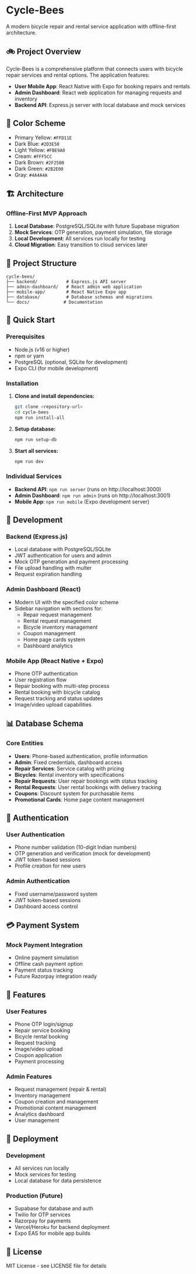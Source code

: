 # Cycle-Bees

A modern bicycle repair and rental service application with offline-first architecture.

## 🚲 Project Overview

Cycle-Bees is a comprehensive platform that connects users with bicycle repair services and rental options. The application features:

- **User Mobile App**: React Native with Expo for booking repairs and rentals
- **Admin Dashboard**: React web application for managing requests and inventory
- **Backend API**: Express.js server with local database and mock services

## 🎨 Color Scheme

- Primary Yellow: `#FFD11E`
- Dark Blue: `#2D3E50`
- Light Yellow: `#FBE9A0`
- Cream: `#FFF5CC`
- Dark Brown: `#2F2500`
- Dark Green: `#2B2E00`
- Gray: `#4A4A4A`

## 🏗️ Architecture

### Offline-First MVP Approach
1. **Local Database**: PostgreSQL/SQLite with future Supabase migration
2. **Mock Services**: OTP generation, payment simulation, file storage
3. **Local Development**: All services run locally for testing
4. **Cloud Migration**: Easy transition to cloud services later

## 📁 Project Structure

```
cycle-bees/
├── backend/           # Express.js API server
├── admin-dashboard/   # React admin web application
├── mobile-app/        # React Native Expo app
├── database/          # Database schemas and migrations
└── docs/             # Documentation
```

## 🚀 Quick Start

### Prerequisites
- Node.js (v16 or higher)
- npm or yarn
- PostgreSQL (optional, SQLite for development)
- Expo CLI (for mobile development)

### Installation

1. **Clone and install dependencies:**
   ```bash
   git clone <repository-url>
   cd cycle-bees
   npm run install-all
   ```

2. **Setup database:**
   ```bash
   npm run setup-db
   ```

3. **Start all services:**
   ```bash
   npm run dev
   ```

### Individual Services

- **Backend API**: `npm run server` (runs on http://localhost:3000)
- **Admin Dashboard**: `npm run admin` (runs on http://localhost:3001)
- **Mobile App**: `npm run mobile` (Expo development server)

## 🔧 Development

### Backend (Express.js)
- Local database with PostgreSQL/SQLite
- JWT authentication for users and admin
- Mock OTP generation and payment processing
- File upload handling with multer
- Request expiration handling

### Admin Dashboard (React)
- Modern UI with the specified color scheme
- Sidebar navigation with sections for:
  - Repair request management
  - Rental request management
  - Bicycle inventory management
  - Coupon management
  - Home page cards system
  - Dashboard analytics

### Mobile App (React Native + Expo)
- Phone OTP authentication
- User registration flow
- Repair booking with multi-step process
- Rental booking with bicycle catalog
- Request tracking and status updates
- Image/video upload capabilities

## 📊 Database Schema

### Core Entities
- **Users**: Phone-based authentication, profile information
- **Admin**: Fixed credentials, dashboard access
- **Repair Services**: Service catalog with pricing
- **Bicycles**: Rental inventory with specifications
- **Repair Requests**: User repair bookings with status tracking
- **Rental Requests**: User rental bookings with delivery tracking
- **Coupons**: Discount system for purchasable items
- **Promotional Cards**: Home page content management

## 🔐 Authentication

### User Authentication
- Phone number validation (10-digit Indian numbers)
- OTP generation and verification (mock for development)
- JWT token-based sessions
- Profile creation for new users

### Admin Authentication
- Fixed username/password system
- JWT token-based sessions
- Dashboard access control

## 💳 Payment System

### Mock Payment Integration
- Online payment simulation
- Offline cash payment option
- Payment status tracking
- Future Razorpay integration ready

## 📱 Features

### User Features
- Phone OTP login/signup
- Repair service booking
- Bicycle rental booking
- Request tracking
- Image/video upload
- Coupon application
- Payment processing

### Admin Features
- Request management (repair & rental)
- Inventory management
- Coupon creation and management
- Promotional content management
- Analytics dashboard
- User management

## 🚀 Deployment

### Development
- All services run locally
- Mock services for testing
- Local database for data persistence

### Production (Future)
- Supabase for database and auth
- Twilio for OTP services
- Razorpay for payments
- Vercel/Heroku for backend deployment
- Expo EAS for mobile app builds

## 📝 License

MIT License - see LICENSE file for details 